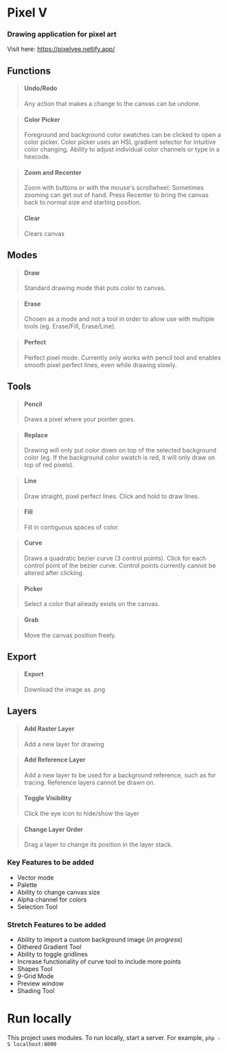 # Pixel V

### Drawing application for pixel art

Visit here: https://pixelvee.netlify.app/

## Functions

> #### Undo/Redo
>
> Any action that makes a change to the canvas can be undone.

> #### Color Picker
>
> Foreground and background color swatches can be clicked to open a color picker.
> Color picker uses an HSL gradient selector for intuitive color changing.
> Ability to adjust individual color channels or type in a hexcode.

> #### Zoom and Recenter
>
> Zoom with buttons or with the mouse's scrollwheel.
> Sometimes zooming can get out of hand. Press Recenter to bring the canvas back to normal size and starting position.

> #### Clear
>
> Clears canvas

## Modes

> #### Draw
>
> Standard drawing mode that puts color to canvas.

> #### Erase
>
> Chosen as a mode and not a tool in order to allow use with multiple tools (eg. Erase/Fill, Erase/Line).

> #### Perfect
>
> Perfect pixel mode. Currently only works with pencil tool and enables smooth pixel perfect lines, even while drawing slowly.

## Tools

> #### Pencil
>
> Draws a pixel where your pointer goes.

> #### Replace
>
> Drawing will only put color down on top of the selected background color (eg. If the background color swatch is red, it will only draw on top of red pixels).

> #### Line
>
> Draw straight, pixel perfect lines. Click and hold to draw lines.

> #### Fill
>
> Fill in contiguous spaces of color.

> #### Curve
>
> Draws a quadratic bezier curve (3 control points). Click for each control point of the bezier curve. Control points currently cannot be altered after clicking.

> #### Picker
>
> Select a color that already exists on the canvas.

> #### Grab
>
> Move the canvas position freely.

## Export

> #### Export
>
> Download the image as .png

## Layers

> #### Add Raster Layer
>
> Add a new layer for drawing

> #### Add Reference Layer
>
> Add a new layer to be used for a background reference, such as for tracing. Reference layers cannot be drawn on.

> #### Toggle Visibility
>
> Click the eye icon to hide/show the layer

> #### Change Layer Order
>
> Drag a layer to change its position in the layer stack.

### Key Features to be added

- Vector mode
- Palette
- Ability to change canvas size
- Alpha channel for colors
- Selection Tool

### Stretch Features to be added

- Ability to import a custom background image (_in progress_)
- Dithered Gradient Tool
- Ability to toggle gridlines
- Increase functionality of curve tool to include more points
- Shapes Tool
- 9-Grid Mode
- Preview window
- Shading Tool

# Run locally
This project uses modules. To run locally, start a server. For example, `php -S localhost:8000`
